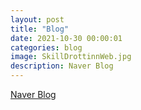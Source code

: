 ```yaml
---
layout: post
title: "Blog"
date: 2021-10-30 00:00:01
categories: blog
image: SkillDrottinnWeb.jpg
description: Naver Blog
---
```


[Naver Blog](https://blog.naver.com/qncoehtk000)